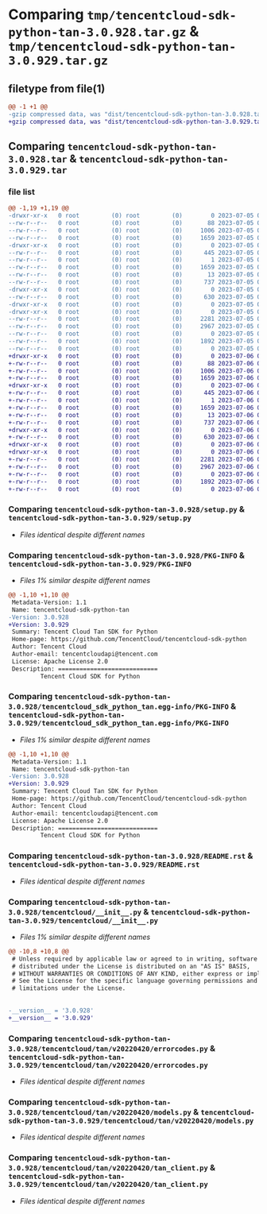 # Comparing `tmp/tencentcloud-sdk-python-tan-3.0.928.tar.gz` & `tmp/tencentcloud-sdk-python-tan-3.0.929.tar.gz`

## filetype from file(1)

```diff
@@ -1 +1 @@
-gzip compressed data, was "dist/tencentcloud-sdk-python-tan-3.0.928.tar", last modified: Wed Jul  5 00:33:27 2023, max compression
+gzip compressed data, was "dist/tencentcloud-sdk-python-tan-3.0.929.tar", last modified: Thu Jul  6 00:34:08 2023, max compression
```

## Comparing `tencentcloud-sdk-python-tan-3.0.928.tar` & `tencentcloud-sdk-python-tan-3.0.929.tar`

### file list

```diff
@@ -1,19 +1,19 @@
-drwxr-xr-x   0 root         (0) root         (0)        0 2023-07-05 00:33:27.000000 tencentcloud-sdk-python-tan-3.0.928/
--rw-r--r--   0 root         (0) root         (0)       88 2023-07-05 00:33:27.000000 tencentcloud-sdk-python-tan-3.0.928/setup.cfg
--rw-r--r--   0 root         (0) root         (0)     1006 2023-07-05 00:33:27.000000 tencentcloud-sdk-python-tan-3.0.928/setup.py
--rw-r--r--   0 root         (0) root         (0)     1659 2023-07-05 00:33:27.000000 tencentcloud-sdk-python-tan-3.0.928/PKG-INFO
-drwxr-xr-x   0 root         (0) root         (0)        0 2023-07-05 00:33:27.000000 tencentcloud-sdk-python-tan-3.0.928/tencentcloud_sdk_python_tan.egg-info/
--rw-r--r--   0 root         (0) root         (0)      445 2023-07-05 00:33:27.000000 tencentcloud-sdk-python-tan-3.0.928/tencentcloud_sdk_python_tan.egg-info/SOURCES.txt
--rw-r--r--   0 root         (0) root         (0)        1 2023-07-05 00:33:27.000000 tencentcloud-sdk-python-tan-3.0.928/tencentcloud_sdk_python_tan.egg-info/dependency_links.txt
--rw-r--r--   0 root         (0) root         (0)     1659 2023-07-05 00:33:27.000000 tencentcloud-sdk-python-tan-3.0.928/tencentcloud_sdk_python_tan.egg-info/PKG-INFO
--rw-r--r--   0 root         (0) root         (0)       13 2023-07-05 00:33:27.000000 tencentcloud-sdk-python-tan-3.0.928/tencentcloud_sdk_python_tan.egg-info/top_level.txt
--rw-r--r--   0 root         (0) root         (0)      737 2023-07-05 00:33:27.000000 tencentcloud-sdk-python-tan-3.0.928/README.rst
-drwxr-xr-x   0 root         (0) root         (0)        0 2023-07-05 00:33:27.000000 tencentcloud-sdk-python-tan-3.0.928/tencentcloud/
--rw-r--r--   0 root         (0) root         (0)      630 2023-07-05 00:33:27.000000 tencentcloud-sdk-python-tan-3.0.928/tencentcloud/__init__.py
-drwxr-xr-x   0 root         (0) root         (0)        0 2023-07-05 00:33:27.000000 tencentcloud-sdk-python-tan-3.0.928/tencentcloud/tan/
-drwxr-xr-x   0 root         (0) root         (0)        0 2023-07-05 00:33:27.000000 tencentcloud-sdk-python-tan-3.0.928/tencentcloud/tan/v20220420/
--rw-r--r--   0 root         (0) root         (0)     2281 2023-07-05 00:33:27.000000 tencentcloud-sdk-python-tan-3.0.928/tencentcloud/tan/v20220420/errorcodes.py
--rw-r--r--   0 root         (0) root         (0)     2967 2023-07-05 00:33:27.000000 tencentcloud-sdk-python-tan-3.0.928/tencentcloud/tan/v20220420/models.py
--rw-r--r--   0 root         (0) root         (0)        0 2023-07-05 00:33:27.000000 tencentcloud-sdk-python-tan-3.0.928/tencentcloud/tan/v20220420/__init__.py
--rw-r--r--   0 root         (0) root         (0)     1892 2023-07-05 00:33:27.000000 tencentcloud-sdk-python-tan-3.0.928/tencentcloud/tan/v20220420/tan_client.py
--rw-r--r--   0 root         (0) root         (0)        0 2023-07-05 00:33:27.000000 tencentcloud-sdk-python-tan-3.0.928/tencentcloud/tan/__init__.py
+drwxr-xr-x   0 root         (0) root         (0)        0 2023-07-06 00:34:08.000000 tencentcloud-sdk-python-tan-3.0.929/
+-rw-r--r--   0 root         (0) root         (0)       88 2023-07-06 00:34:08.000000 tencentcloud-sdk-python-tan-3.0.929/setup.cfg
+-rw-r--r--   0 root         (0) root         (0)     1006 2023-07-06 00:34:08.000000 tencentcloud-sdk-python-tan-3.0.929/setup.py
+-rw-r--r--   0 root         (0) root         (0)     1659 2023-07-06 00:34:08.000000 tencentcloud-sdk-python-tan-3.0.929/PKG-INFO
+drwxr-xr-x   0 root         (0) root         (0)        0 2023-07-06 00:34:08.000000 tencentcloud-sdk-python-tan-3.0.929/tencentcloud_sdk_python_tan.egg-info/
+-rw-r--r--   0 root         (0) root         (0)      445 2023-07-06 00:34:08.000000 tencentcloud-sdk-python-tan-3.0.929/tencentcloud_sdk_python_tan.egg-info/SOURCES.txt
+-rw-r--r--   0 root         (0) root         (0)        1 2023-07-06 00:34:08.000000 tencentcloud-sdk-python-tan-3.0.929/tencentcloud_sdk_python_tan.egg-info/dependency_links.txt
+-rw-r--r--   0 root         (0) root         (0)     1659 2023-07-06 00:34:08.000000 tencentcloud-sdk-python-tan-3.0.929/tencentcloud_sdk_python_tan.egg-info/PKG-INFO
+-rw-r--r--   0 root         (0) root         (0)       13 2023-07-06 00:34:08.000000 tencentcloud-sdk-python-tan-3.0.929/tencentcloud_sdk_python_tan.egg-info/top_level.txt
+-rw-r--r--   0 root         (0) root         (0)      737 2023-07-06 00:34:08.000000 tencentcloud-sdk-python-tan-3.0.929/README.rst
+drwxr-xr-x   0 root         (0) root         (0)        0 2023-07-06 00:34:08.000000 tencentcloud-sdk-python-tan-3.0.929/tencentcloud/
+-rw-r--r--   0 root         (0) root         (0)      630 2023-07-06 00:34:08.000000 tencentcloud-sdk-python-tan-3.0.929/tencentcloud/__init__.py
+drwxr-xr-x   0 root         (0) root         (0)        0 2023-07-06 00:34:08.000000 tencentcloud-sdk-python-tan-3.0.929/tencentcloud/tan/
+drwxr-xr-x   0 root         (0) root         (0)        0 2023-07-06 00:34:08.000000 tencentcloud-sdk-python-tan-3.0.929/tencentcloud/tan/v20220420/
+-rw-r--r--   0 root         (0) root         (0)     2281 2023-07-06 00:34:08.000000 tencentcloud-sdk-python-tan-3.0.929/tencentcloud/tan/v20220420/errorcodes.py
+-rw-r--r--   0 root         (0) root         (0)     2967 2023-07-06 00:34:08.000000 tencentcloud-sdk-python-tan-3.0.929/tencentcloud/tan/v20220420/models.py
+-rw-r--r--   0 root         (0) root         (0)        0 2023-07-06 00:34:08.000000 tencentcloud-sdk-python-tan-3.0.929/tencentcloud/tan/v20220420/__init__.py
+-rw-r--r--   0 root         (0) root         (0)     1892 2023-07-06 00:34:08.000000 tencentcloud-sdk-python-tan-3.0.929/tencentcloud/tan/v20220420/tan_client.py
+-rw-r--r--   0 root         (0) root         (0)        0 2023-07-06 00:34:08.000000 tencentcloud-sdk-python-tan-3.0.929/tencentcloud/tan/__init__.py
```

### Comparing `tencentcloud-sdk-python-tan-3.0.928/setup.py` & `tencentcloud-sdk-python-tan-3.0.929/setup.py`

 * *Files identical despite different names*

### Comparing `tencentcloud-sdk-python-tan-3.0.928/PKG-INFO` & `tencentcloud-sdk-python-tan-3.0.929/PKG-INFO`

 * *Files 1% similar despite different names*

```diff
@@ -1,10 +1,10 @@
 Metadata-Version: 1.1
 Name: tencentcloud-sdk-python-tan
-Version: 3.0.928
+Version: 3.0.929
 Summary: Tencent Cloud Tan SDK for Python
 Home-page: https://github.com/TencentCloud/tencentcloud-sdk-python
 Author: Tencent Cloud
 Author-email: tencentcloudapi@tencent.com
 License: Apache License 2.0
 Description: ============================
         Tencent Cloud SDK for Python
```

### Comparing `tencentcloud-sdk-python-tan-3.0.928/tencentcloud_sdk_python_tan.egg-info/PKG-INFO` & `tencentcloud-sdk-python-tan-3.0.929/tencentcloud_sdk_python_tan.egg-info/PKG-INFO`

 * *Files 1% similar despite different names*

```diff
@@ -1,10 +1,10 @@
 Metadata-Version: 1.1
 Name: tencentcloud-sdk-python-tan
-Version: 3.0.928
+Version: 3.0.929
 Summary: Tencent Cloud Tan SDK for Python
 Home-page: https://github.com/TencentCloud/tencentcloud-sdk-python
 Author: Tencent Cloud
 Author-email: tencentcloudapi@tencent.com
 License: Apache License 2.0
 Description: ============================
         Tencent Cloud SDK for Python
```

### Comparing `tencentcloud-sdk-python-tan-3.0.928/README.rst` & `tencentcloud-sdk-python-tan-3.0.929/README.rst`

 * *Files identical despite different names*

### Comparing `tencentcloud-sdk-python-tan-3.0.928/tencentcloud/__init__.py` & `tencentcloud-sdk-python-tan-3.0.929/tencentcloud/__init__.py`

 * *Files 1% similar despite different names*

```diff
@@ -10,8 +10,8 @@
 # Unless required by applicable law or agreed to in writing, software
 # distributed under the License is distributed on an "AS IS" BASIS,
 # WITHOUT WARRANTIES OR CONDITIONS OF ANY KIND, either express or implied.
 # See the License for the specific language governing permissions and
 # limitations under the License.
 
 
-__version__ = '3.0.928'
+__version__ = '3.0.929'
```

### Comparing `tencentcloud-sdk-python-tan-3.0.928/tencentcloud/tan/v20220420/errorcodes.py` & `tencentcloud-sdk-python-tan-3.0.929/tencentcloud/tan/v20220420/errorcodes.py`

 * *Files identical despite different names*

### Comparing `tencentcloud-sdk-python-tan-3.0.928/tencentcloud/tan/v20220420/models.py` & `tencentcloud-sdk-python-tan-3.0.929/tencentcloud/tan/v20220420/models.py`

 * *Files identical despite different names*

### Comparing `tencentcloud-sdk-python-tan-3.0.928/tencentcloud/tan/v20220420/tan_client.py` & `tencentcloud-sdk-python-tan-3.0.929/tencentcloud/tan/v20220420/tan_client.py`

 * *Files identical despite different names*

